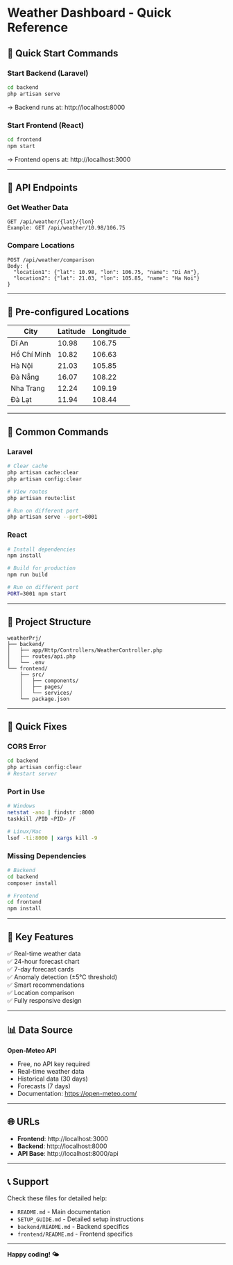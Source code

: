 # Weather Dashboard - Quick Reference

## 🚀 Quick Start Commands

### Start Backend (Laravel)
```bash
cd backend
php artisan serve
```
→ Backend runs at: http://localhost:8000

### Start Frontend (React)
```bash
cd frontend
npm start
```
→ Frontend opens at: http://localhost:3000

---

## 📡 API Endpoints

### Get Weather Data
```
GET /api/weather/{lat}/{lon}
Example: GET /api/weather/10.98/106.75
```

### Compare Locations
```
POST /api/weather/comparison
Body: {
  "location1": {"lat": 10.98, "lon": 106.75, "name": "Di An"},
  "location2": {"lat": 21.03, "lon": 105.85, "name": "Ha Noi"}
}
```

---

## 📍 Pre-configured Locations

| City | Latitude | Longitude |
|------|----------|-----------|
| Dĩ An | 10.98 | 106.75 |
| Hồ Chí Minh | 10.82 | 106.63 |
| Hà Nội | 21.03 | 105.85 |
| Đà Nẵng | 16.07 | 108.22 |
| Nha Trang | 12.24 | 109.19 |
| Đà Lạt | 11.94 | 108.44 |

---

## 🔧 Common Commands

### Laravel
```bash
# Clear cache
php artisan cache:clear
php artisan config:clear

# View routes
php artisan route:list

# Run on different port
php artisan serve --port=8001
```

### React
```bash
# Install dependencies
npm install

# Build for production
npm run build

# Run on different port
PORT=3001 npm start
```

---

## 📁 Project Structure

```
weatherPrj/
├── backend/
│   ├── app/Http/Controllers/WeatherController.php
│   ├── routes/api.php
│   └── .env
└── frontend/
    ├── src/
    │   ├── components/
    │   ├── pages/
    │   └── services/
    └── package.json
```

---

## 🐛 Quick Fixes

### CORS Error
```bash
cd backend
php artisan config:clear
# Restart server
```

### Port in Use
```bash
# Windows
netstat -ano | findstr :8000
taskkill /PID <PID> /F

# Linux/Mac
lsof -ti:8000 | xargs kill -9
```

### Missing Dependencies
```bash
# Backend
cd backend
composer install

# Frontend
cd frontend
npm install
```

---

## 🎨 Key Features

✅ Real-time weather data  
✅ 24-hour forecast chart  
✅ 7-day forecast cards  
✅ Anomaly detection (±5°C threshold)  
✅ Smart recommendations  
✅ Location comparison  
✅ Fully responsive design  

---

## 📊 Data Source

**Open-Meteo API**
- Free, no API key required
- Real-time weather data
- Historical data (30 days)
- Forecasts (7 days)
- Documentation: https://open-meteo.com/

---

## 🌐 URLs

- **Frontend**: http://localhost:3000
- **Backend**: http://localhost:8000
- **API Base**: http://localhost:8000/api

---

## 📞 Support

Check these files for detailed help:
- `README.md` - Main documentation
- `SETUP_GUIDE.md` - Detailed setup instructions
- `backend/README.md` - Backend specifics
- `frontend/README.md` - Frontend specifics

---

**Happy coding! 🌤️**
